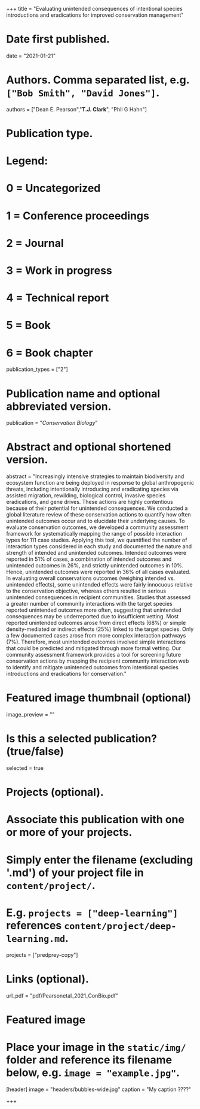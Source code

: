 +++
title = "Evaluating unintended consequences of intentional species introductions and eradications for improved conservation management"

# Date first published.
date = "2021-01-21"

# Authors. Comma separated list, e.g. `["Bob Smith", "David Jones"]`.
authors = ["Dean E. Pearson","**T.J. Clark**", "Phil G Hahn"]

# Publication type.
# Legend:
# 0 = Uncategorized
# 1 = Conference proceedings
# 2 = Journal
# 3 = Work in progress
# 4 = Technical report
# 5 = Book
# 6 = Book chapter
publication_types = ["2"]

# Publication name and optional abbreviated version.
publication = "*Conservation Biology*"

# Abstract and optional shortened version.
abstract = "Increasingly intensive strategies to maintain biodiversity and ecosystem function are being deployed in response to global anthropogenic threats, including intentionally introducing and eradicating species via assisted migration, rewilding, biological control, invasive species eradications, and gene drives. These actions are highly contentious because of their potential for unintended consequences. We conducted a global literature review of these conservation actions to quantify how often unintended outcomes occur and to elucidate their underlying causes. To evaluate conservation outcomes, we developed a community assessment framework for systematically mapping the range of possible interaction types for 111 case studies. Applying this tool, we quantified the number of interaction types considered in each study and documented the nature and strength of intended and unintended outcomes. Intended outcomes were reported in 51% of cases, a combination of intended outcomes and unintended outcomes in 26%, and strictly unintended outcomes in 10%. Hence, unintended outcomes were reported in 36% of all cases evaluated. In evaluating overall conservations outcomes (weighing intended vs. unintended effects), some unintended effects were fairly innocuous relative to the conservation objective, whereas others resulted in serious unintended consequences in recipient communities. Studies that assessed a greater number of community interactions with the target species reported unintended outcomes more often, suggesting that unintended consequences may be underreported due to insufficient vetting. Most reported unintended outcomes arose from direct effects (68%) or simple density-mediated or indirect effects (25%) linked to the target species. Only a few documented cases arose from more complex interaction pathways (7%). Therefore, most unintended outcomes involved simple interactions that could be predicted and mitigated through more formal vetting. Our community assessment framework provides a tool for screening future conservation actions by mapping the recipient community interaction web to identify and mitigate unintended outcomes from intentional species introductions and eradications for conservation."

# Featured image thumbnail (optional)
image_preview = ""

# Is this a selected publication? (true/false)
selected = true

# Projects (optional).
#   Associate this publication with one or more of your projects.
#   Simply enter the filename (excluding '.md') of your project file in `content/project/`.
#   E.g. `projects = ["deep-learning"]` references `content/project/deep-learning.md`.
projects = ["predprey-copy"]

# Links (optional).
url_pdf = "pdf/Pearsonetal_2021_ConBio.pdf"



# Featured image
# Place your image in the `static/img/` folder and reference its filename below, e.g. `image = "example.jpg"`.
[header]
image = "headers/bubbles-wide.jpg"
caption = "My caption ????"

+++
